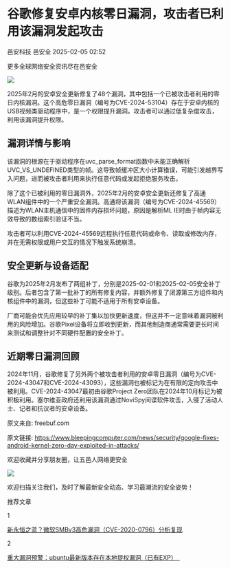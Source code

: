 #  谷歌修复安卓内核零日漏洞，攻击者已利用该漏洞发起攻击   
邑安科技  邑安全   2025-02-05 02:52  
  
更多全球网络安全资讯尽在邑安全  
  
![](https://mmbiz.qpic.cn/mmbiz_jpg/1N39PtINn8vbxtRpZEiciatdIx5HOwd4SGCjWIYaTibcVthjZoQsf4Asxuzr2G7UibzZtibk4jwicyfxBpxCfNhgiaDwA/640?wx_fmt=jpeg&from=appmsg "")  
  
2025年2月的安卓安全更新修复了48个漏洞，其中包括一个已被攻击者利用的零日内核漏洞。这个高危零日漏洞（编号为CVE-2024-53104）存在于安卓内核的USB视频类驱动程序中，是一个权限提升漏洞。攻击者可以通过低复杂度攻击，利用该漏洞提升权限。  
## 漏洞详情与影响  
  
该漏洞的根源在于驱动程序在uvc_parse_format函数中未能正确解析UVC_VS_UNDEFINED类型的帧。这导致帧缓冲区大小计算错误，可能引发越界写入问题，进而被攻击者利用来执行任意代码或发起拒绝服务攻击。  
  
除了这个已被利用的零日漏洞外，2025年2月的安卓安全更新还修复了高通WLAN组件中的一个严重安全漏洞。高通将该漏洞（编号为CVE-2024-45569）描述为WLAN主机通信中的固件内存损坏问题，原因是解析ML IE时由于帧内容无效导致的数组索引验证不当。  
  
攻击者可以利用CVE-2024-45569远程执行任意代码或命令、读取或修改内存，并在无需权限或用户交互的情况下触发系统崩溃。  
## 安全更新与设备适配  
  
谷歌为2025年2月发布了两组补丁，分别是2025-02-01和2025-02-05安全补丁级别。后者包含了第一批补丁的所有修复内容，并额外修复了闭源第三方组件和内核组件中的漏洞，但这些补丁可能不适用于所有安卓设备。  
  
厂商可能会优先应用较早的补丁集以加快更新速度，但这并不一定意味着漏洞被利用的风险增加。谷歌Pixel设备将立即收到更新，而其他制造商通常需要更长时间来测试和调整针对不同硬件配置的安全补丁。  
## 近期零日漏洞回顾  
  
2024年11月，谷歌修复了另外两个被攻击者利用的安卓零日漏洞（编号为CVE-2024-43047和CVE-2024-43093），这些漏洞也被标记为在有限的定向攻击中被利用。CVE-2024-43047最初由谷歌Project Zero团队在2024年10月标记为被积极利用。塞尔维亚政府还利用该漏洞通过NoviSpy间谍软件攻击，入侵了活动人士、记者和抗议者的安卓设备。  
  
原文来自: freebuf.com  
  
原文链接: https://www.bleepingcomputer.com/news/security/google-fixes-android-kernel-zero-day-exploited-in-attacks/  
  
欢迎收藏并分享朋友圈，让五邑人网络更安全  
  
![](https://mmbiz.qpic.cn/mmbiz_jpg/1N39PtINn8tD9ic928O6vIrMg4fuib48e1TsRj9K9Cz7RZBD2jjVZcKm1N4QrZ4bwBKZic5crOdItOcdDicPd3yBSg/640?wx_fmt=jpeg "")  
  
欢迎扫描关注我们，及时了解最新安全动态、学习最潮流的安全姿势！  
  
推荐文章  
  
1  
  
[新永恒之蓝？微软SMBv3高危漏洞（CVE-2020-0796）分析复现](http://mp.weixin.qq.com/s?__biz=MzUyMzczNzUyNQ==&mid=2247488913&idx=1&sn=acbf595a4a80dcaba647c7a32fe5e06b&chksm=fa39554bcd4edc5dc90019f33746404ab7593dd9d90109b1076a4a73f2be0cb6fa90e8743b50&scene=21#wechat_redirect)  
  
  
2  
  
[重大漏洞预警：ubuntu最新版本存在本地提权漏洞（已有EXP）　](http://mp.weixin.qq.com/s?__biz=MzUyMzczNzUyNQ==&mid=2247483652&idx=1&sn=b2f2ec90db499e23cfa252e9ee743265&chksm=fa3941decd4ec8c83a268c3480c354a621d515262bcbb5f35e1a2dde8c828bdc7b9011cb5072&scene=21#wechat_redirect)  
  
  
  
  
  
